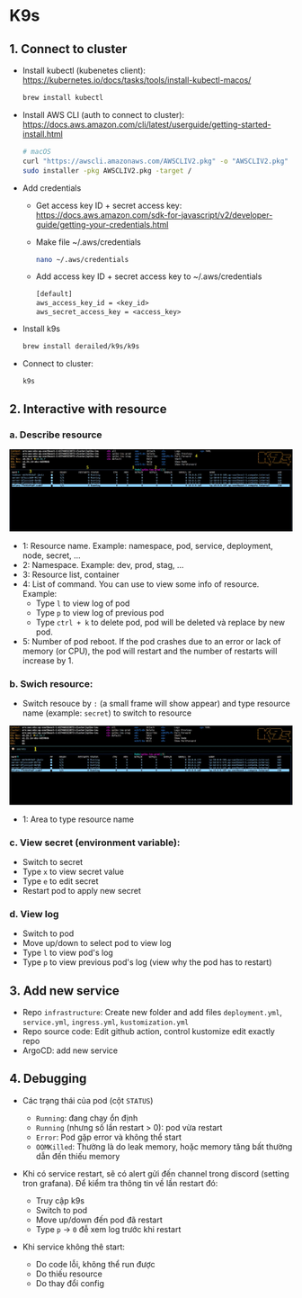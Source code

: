 # K9s

## 1. Connect to cluster

- Install kubectl (kubenetes client): https://kubernetes.io/docs/tasks/tools/install-kubectl-macos/

  ```sh
  brew install kubectl
  ```

- Install AWS CLI (auth to connect to cluster): https://docs.aws.amazon.com/cli/latest/userguide/getting-started-install.html

  ```sh
  # macOS
  curl "https://awscli.amazonaws.com/AWSCLIV2.pkg" -o "AWSCLIV2.pkg"
  sudo installer -pkg AWSCLIV2.pkg -target /
  ```

- Add credentials
  - Get access key ID + secret access key: https://docs.aws.amazon.com/sdk-for-javascript/v2/developer-guide/getting-your-credentials.html
  - Make file ~/.aws/credentials

    ```sh
    nano ~/.aws/credentials
    ```

  - Add access key ID + secret access key to ~/.aws/credentials

    ```
    [default]
    aws_access_key_id = <key_id>
    aws_secret_access_key = <access_key>
    ```


- Install k9s

  ```sh
  brew install derailed/k9s/k9s
  ```

- Connect to cluster:

  ```
  k9s
  ```

## 2. Interactive with resource

### a. Describe resource

![](../_assets/k9s.jpg)

  - 1: Resource name. Example: namespace, pod, service, deployment, node, secret, ...
  - 2: Namespace. Example: dev, prod, stag, ...
  - 3: Resource list, container 
  - 4: List of command. You can use to view some info of resource. Example:
    - Type `l` to view log of pod
    - Type `p` to view log of previous pod
    - Type `ctrl + k` to delete pod, pod will be deleted và replace by new pod.
  - 5: Number of pod reboot. If the pod crashes due to an error or lack of memory (or CPU), the pod will restart and the number of restarts will increase by 1.

### b. Swich resource:
  
- Switch resouce by `:` (a small frame will show appear) and type resource name (example: `secret`) to switch to resource

![](../_assets/switch.jpg)

- 1: Area to type resource name

### c. View secret (environment variable):

- Switch to secret
- Type `x` to view secret value
- Type `e` to edit secret
- Restart pod to apply new secret
  
### d. View log

- Switch to pod
- Move up/down to select pod to view log
- Type `l` to view pod's log
- Type `p` to view previous pod's log (view why the pod has to restart)

## 3. Add new service

- Repo `infrastructure`: Create new folder and add files `deployment.yml`, `service.yml`, `ingress.yml`, `kustomization.yml`
- Repo source code: Edit github action, control kustomize edit exactly repo
- ArgoCD: add new service 

## 4. Debugging

- Các trạng thái của pod (cột `STATUS`)
  - `Running`: đang chạy ổn định
  - `Running` (nhưng số lần restart > 0): pod vừa restart
  - `Error`: Pod gặp error và không thể start
  - `OOMKilled`: Thường là do leak memory, hoặc memory tăng bất thường dẫn đến thiếu memory

- Khi có service restart, sẽ có alert gửi đến channel trong discord (setting tron grafana). Để kiểm tra thông tin về lần restart đó:
  - Truy cập k9s
  - Switch to pod
  - Move up/down đến pod đã restart
  - Type `p` -> `0` đễ xem log trước khi restart

- Khi service không thê start:
  - Do code lỗi, không thể run được
  - Do thiếu resource
  - Do thay đổi config
